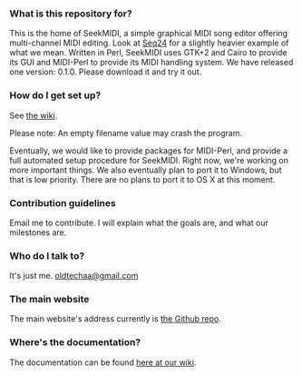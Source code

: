 ### What is this repository for? ###

This is the home of SeekMIDI, a simple graphical MIDI song editor offering multi-channel MIDI editing. Look at [Seq24](https://launchpad.net/seq24/) for a slightly heavier example of what we mean. Written in Perl, SeekMIDI uses GTK+2 and Cairo to provide its GUI and MIDI-Perl to provide its MIDI handling system. We have released one version: 0.1.0. Please download it and try it out.

### How do I get set up? ###

See [the wiki](https://github.com/oldtechaa/SeekMIDI/wiki/HowTo:-Install-and-Run).

Please note: An empty filename value may crash the program.

Eventually, we would like to provide packages for MIDI-Perl, and provide a full automated setup procedure for SeekMIDI. Right now, we're working on more important things. We also eventually plan to port it to Windows, but that is low priority. There are no plans to port it to OS X at this moment.

### Contribution guidelines ###

Email me to contribute. I will explain what the goals are, and what our milestones are.

### Who do I talk to? ###

It's just me. [oldtechaa@gmail.com](mailto:oldtechaa@gmail.com)

### The main website ###

The main website's address currently is [the Github repo](https://github.com/oldtechaa/SeekMIDI/).

### Where's the documentation? ###

The documentation can be found [here at our wiki](https://github.com/oldtechaa/SeekMIDI/wiki).
